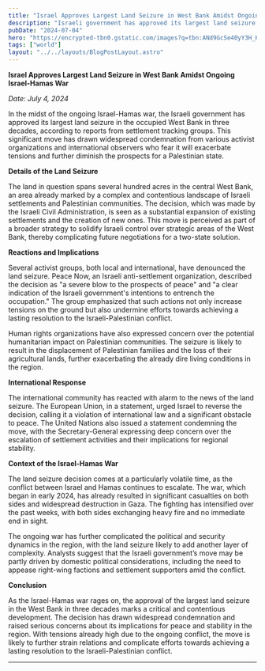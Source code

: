 ```yaml
---
title: "Israel Approves Largest Land Seizure in West Bank Amidst Ongoing Israel-Hamas War"
description: "Israeli government has approved its largest land seizure in the occupied West Bank in three decades, according to reports from settlement tracking groups."
pubDate: "2024-07-04"
hero: "https://encrypted-tbn0.gstatic.com/images?q=tbn:ANd9GcSe40yY3H_KuhcKi3Fjyr-0VrNaSQiO4idLqQ&s"
tags: ["world"]
layout: "../../layouts/BlogPostLayout.astro"
---
```

**Israel Approves Largest Land Seizure in West Bank Amidst Ongoing Israel-Hamas War**

*Date: July 4, 2024*

In the midst of the ongoing Israel-Hamas war, the Israeli government has approved its largest land seizure in the occupied West Bank in three decades, according to reports from settlement tracking groups. This significant move has drawn widespread condemnation from various activist organizations and international observers who fear it will exacerbate tensions and further diminish the prospects for a Palestinian state.

**Details of the Land Seizure**

The land in question spans several hundred acres in the central West Bank, an area already marked by a complex and contentious landscape of Israeli settlements and Palestinian communities. The decision, which was made by the Israeli Civil Administration, is seen as a substantial expansion of existing settlements and the creation of new ones. This move is perceived as part of a broader strategy to solidify Israeli control over strategic areas of the West Bank, thereby complicating future negotiations for a two-state solution.

**Reactions and Implications**

Several activist groups, both local and international, have denounced the land seizure. Peace Now, an Israeli anti-settlement organization, described the decision as "a severe blow to the prospects of peace" and "a clear indication of the Israeli government's intentions to entrench the occupation." The group emphasized that such actions not only increase tensions on the ground but also undermine efforts towards achieving a lasting resolution to the Israeli-Palestinian conflict.

Human rights organizations have also expressed concern over the potential humanitarian impact on Palestinian communities. The seizure is likely to result in the displacement of Palestinian families and the loss of their agricultural lands, further exacerbating the already dire living conditions in the region. 

**International Response**

The international community has reacted with alarm to the news of the land seizure. The European Union, in a statement, urged Israel to reverse the decision, calling it a violation of international law and a significant obstacle to peace. The United Nations also issued a statement condemning the move, with the Secretary-General expressing deep concern over the escalation of settlement activities and their implications for regional stability.

**Context of the Israel-Hamas War**

The land seizure decision comes at a particularly volatile time, as the conflict between Israel and Hamas continues to escalate. The war, which began in early 2024, has already resulted in significant casualties on both sides and widespread destruction in Gaza. The fighting has intensified over the past weeks, with both sides exchanging heavy fire and no immediate end in sight.

The ongoing war has further complicated the political and security dynamics in the region, with the land seizure likely to add another layer of complexity. Analysts suggest that the Israeli government’s move may be partly driven by domestic political considerations, including the need to appease right-wing factions and settlement supporters amid the conflict.

**Conclusion**

As the Israel-Hamas war rages on, the approval of the largest land seizure in the West Bank in three decades marks a critical and contentious development. The decision has drawn widespread condemnation and raised serious concerns about its implications for peace and stability in the region. With tensions already high due to the ongoing conflict, the move is likely to further strain relations and complicate efforts towards achieving a lasting resolution to the Israeli-Palestinian conflict.


---